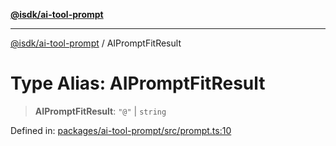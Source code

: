 [**@isdk/ai-tool-prompt**](../README.md)

***

[@isdk/ai-tool-prompt](../globals.md) / AIPromptFitResult

# Type Alias: AIPromptFitResult

> **AIPromptFitResult**: `"@"` \| `string`

Defined in: [packages/ai-tool-prompt/src/prompt.ts:10](https://github.com/isdk/ai-tool-prompt.js/blob/88ae2ed1235c29d7d920521dfc5c20e448fa67fc/src/prompt.ts#L10)
